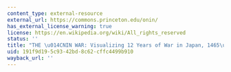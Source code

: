 ```yaml
---
content_type: external-resource
external_url: https://commons.princeton.edu/onin/
has_external_license_warning: true
license: https://en.wikipedia.org/wiki/All_rights_reserved
status: ''
title: "THE \u014CNIN WAR: Visualizing 12 Years of War in Japan, 1465\u201378"
uid: 191f9d19-5c93-42bd-8c62-cffc4499b910
wayback_url: ''
---
```


